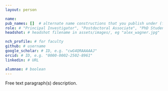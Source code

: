 ```yaml
---
layout: person

name:
pub_names: []  # alternate name constructions that you publish under (full/formal names, previous names, etc.)
role: # "Principal Investigator", "Postdoctoral Associate", "PhD Student", "Bioinformatics Software Developer", "Senior Bioinformatics Scientist"
headshot: # headshot filename in assets/images/, eg "alex_wagner.jpg"

nch_profile: # for faculty
github: # username
google_scholar: # ID, e.g. "cwG4QRAAAAAJ"
orcid: # ID, e.g. "0000-0002-2502-8961"
linkedin: # URL

alumnae: # boolean
---
```

Free text paragraph(s) description.
